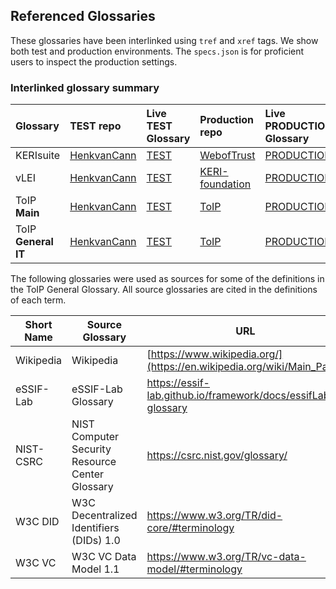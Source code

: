 ## Referenced Glossaries

These glossaries have been interlinked using `tref` and `xref` tags. We show both test and production environments. The `specs.json` is for proficient users to inspect the production settings.

### Interlinked glossary summary
|Glossary| TEST repo | Live TEST Glossary | Production repo  | Live PRODUCTION Glossary | Specs.json PROD |
| :---- | :-- | :-- |:-- |:-- |:-- |
|KERIsuite|[HenkvanCann](https://github.com/henkvancann/kerisuite-glossary)|[TEST](https://henkvancann.github.io/kerisuite-glossary/)|[WebofTrust](https://github.com/weboftrust/kerisuite-glossary)|[PRODUCTION](https://weboftrust.github.io/kerisuite-glossary/)|[Specs.json](https://github.com/weboftrust/kerisuite-glossary/blob/main/specs.json)|
|vLEI|[HenkvanCann](https://github.com/henkvancann/vlei-glossary)|[TEST](https://henkvancann.github.io/vlei-glossary/)|[KERI-foundation](https://github.com/keri-foundation/vlei-glossary)|[PRODUCTION](https://keri-foundation.github.io/vlei-glossary/)|[Specs.json](https://github.com/keri-foundation/vlei-glossary/blob/main/specs.json)|
|ToIP **Main**|[HenkvanCann](https://github.com/henkvancann/ctwg-main-glossary)|[TEST](https://henkvancann.github.io/ctwg-main-glossary/)|[ToIP](https://github.com/trustoverip/ctwg-main-glossary)|[PRODUCTION](https://trustoverip.github.io/ctwg-main-glossary/)|[Specs.json](https://github.com/trustoverip/ctwg-main-glossary/blob/main/specs.json)|
|ToIP **General IT**|[HenkvanCann](https://github.com/henkvancann/ctwg-general-glossary)|[TEST](https://henkvancann.github.io/ctwg-general-glossary/)|[ToIP](https://github.com/trustoverip/ctwg-general-glossary)|[PRODUCTION](https://trustoverip.github.io/ctwg-general-glossary/)|[Specs.json](https://github.com/trustoverip/ctwg-general-glossary/blob/main/specs.json)|


The following glossaries were used as sources for some of the definitions in the ToIP General Glossary. All source glossaries are cited in the definitions of each term.

| Short Name | Source Glossary | URL |
|------------|-----------------|-----|
| Wikipedia | Wikipedia | [https://www.wikipedia.org/](https://en.wikipedia.org/wiki/Main_Page) |
| eSSIF-Lab | eSSIF-Lab Glossary | https://essif-lab.github.io/framework/docs/essifLab-glossary |
| NIST-CSRC | NIST Computer Security Resource Center Glossary | https://csrc.nist.gov/glossary/ |
| W3C DID | W3C Decentralized Identifiers (DIDs) 1.0 | https://www.w3.org/TR/did-core/#terminology |
| W3C VC | W3C VC Data Model 1.1 | https://www.w3.org/TR/vc-data-model/#terminology |
